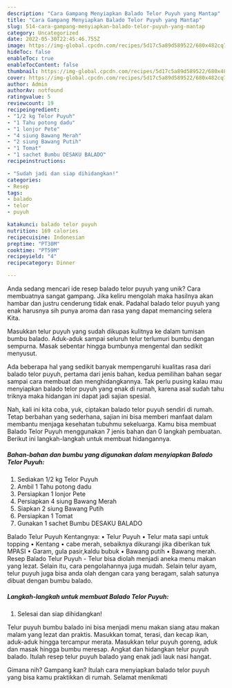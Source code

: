 ```yaml
---
description: "Cara Gampang Menyiapkan Balado Telor Puyuh yang Mantap"
title: "Cara Gampang Menyiapkan Balado Telor Puyuh yang Mantap"
slug: 514-cara-gampang-menyiapkan-balado-telor-puyuh-yang-mantap
category: Uncategorized
date: 2022-05-30T22:45:46.755Z
image: https://img-global.cpcdn.com/recipes/5d17c5a89d589522/680x482cq70/balado-telor-puyuh-foto-resep-utama.jpg
hideToc: false
enableToc: true
enableTocContent: false
thumbnail: https://img-global.cpcdn.com/recipes/5d17c5a89d589522/680x482cq70/balado-telor-puyuh-foto-resep-utama.jpg
cover: https://img-global.cpcdn.com/recipes/5d17c5a89d589522/680x482cq70/balado-telor-puyuh-foto-resep-utama.jpg
author: Admin
authorAv: notfound
ratingvalue: 5
reviewcount: 19
recipeingredient:
- "1/2 kg Telor Puyuh"
- "1 Tahu potong dadu"
- "1 lonjor Pete"
- "4 siung Bawang Merah"
- "2 siung Bawang Putih"
- "1 Tomat"
- "1 sachet Bumbu DESAKU BALADO"
recipeinstructions:

- "Sudah jadi dan siap dihidangkan!"
categories:
- Resep
tags:
- balado
- telor
- puyuh

katakunci: balado telor puyuh 
nutrition: 169 calories
recipecuisine: Indonesian
preptime: "PT30M"
cooktime: "PT59M"
recipeyield: "4"
recipecategory: Dinner

---
```





Anda sedang mencari ide resep balado telor puyuh yang unik? Cara membuatnya sangat gampang. Jika keliru mengolah maka hasilnya akan hambar dan justru cenderung tidak enak. Padahal balado telor puyuh yang enak harusnya sih punya aroma dan rasa yang dapat memancing selera Kita.





Masukkan telur puyuh yang sudah dikupas kulitnya ke dalam tumisan bumbu balado. Aduk-aduk sampai seluruh telur terlumuri bumbu dengan sempurna. Masak sebentar hingga bumbunya mengental dan sedikit menyusut.

Ada beberapa hal yang sedikit banyak mempengaruhi kualitas rasa dari balado telor puyuh, pertama dari jenis bahan, kedua pemilihan bahan segar sampai cara membuat dan menghidangkannya. Tak perlu pusing kalau mau menyiapkan balado telor puyuh yang enak di rumah, karena asal sudah tahu triknya maka hidangan ini dapat jadi sajian spesial.






Nah, kali ini kita coba, yuk, ciptakan balado telor puyuh sendiri di rumah. Tetap berbahan yang sederhana, sajian ini bisa memberi manfaat dalam membantu menjaga kesehatan tubuhmu sekeluarga. Kamu bisa membuat Balado Telor Puyuh menggunakan 7 jenis bahan dan 0 langkah pembuatan. Berikut ini langkah-langkah untuk membuat hidangannya.

<!--inarticleads1-->

##### Bahan-bahan dan bumbu yang digunakan dalam menyiapkan Balado Telor Puyuh:

1. Sediakan 1/2 kg Telor Puyuh
1. Ambil 1 Tahu potong dadu
1. Persiapkan 1 lonjor Pete
1. Persiapkan 4 siung Bawang Merah
1. Siapkan 2 siung Bawang Putih
1. Persiapkan 1 Tomat
1. Gunakan 1 sachet Bumbu DESAKU BALADO


Balado Telur Puyuh Kentangnya: • Telur Puyuh • Telur mata sapi untuk topping • Kentang • cabe merah, sebaiknya dikurangi jika diberikan tuk MPASI • Garam, gula pasir,kaldu bubuk • Bawang putih • Bawang merah. Resep Balado Telur Puyuh - Telur bisa diolah menjadi aneka menu makan yang lezat. Selain itu, cara pengolahannya juga mudah. Selain telur ayam, telur puyuh juga bisa anda olah dengan cara yang beragam, salah satunya dibuat dengan bumbu balado. 

<!--inarticleads2-->

##### Langkah-langkah untuk membuat Balado Telor Puyuh:


1. Selesai dan siap dihidangkan!

Telur puyuh bumbu balado ini bisa menjadi menu makan siang atau makan malam yang lezat dan praktis. Masukkan tomat, terasi, dan kecap ikan, aduk-aduk hingga tercampur merata. Masukkan telur puyuh goreng, aduk dan masak hingga bumbu meresap. Angkat dan hidangkan telur puyuh balado. Itulah resep telur puyuh balado yang enak jadi lauk nasi hangat. 

Gimana nih? Gampang kan? Itulah cara menyiapkan balado telor puyuh yang bisa kamu praktikkan di rumah. Selamat menikmati

